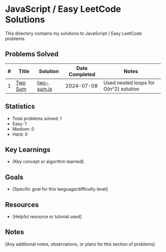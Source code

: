 # JavaScript / Easy LeetCode Solutions

This directory contains my solutions to JavaScript / Easy LeetCode problems.

## Problems Solved

| #  | Title | Solution | Date Completed | Notes |
|----|-------|----------|----------------|-------|
| 1  | [Two Sum](https://leetcode.com/problems/two-sum/) | [two-sum.js](./2024-07-08-two-sum.js) | 2024-07-08 | Used nested loops for O(n^2) solution |

## Statistics

- Total problems solved: 1
- Easy: 1
- Medium: 0
- Hard: 0

## Key Learnings

- [Key concept or algorithm learned]

## Goals

- [Specific goal for this language/difficulty level]

## Resources

- [Helpful resource or tutorial used]

## Notes

[Any additional notes, observations, or plans for this section of problems]
